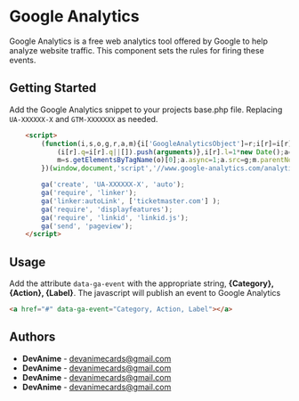 # Google Analytics
Google Analytics is a free web analytics tool offered by Google to help analyze website traffic.
This component sets the rules for firing these events. 

## Getting Started
Add the Google Analytics snippet to your projects base.php file. Replacing `UA-XXXXXX-X` and `GTM-XXXXXXX` as needed.

```html
    <script>
        (function(i,s,o,g,r,a,m){i['GoogleAnalyticsObject']=r;i[r]=i[r]||function(){
            (i[r].q=i[r].q||[]).push(arguments)},i[r].l=1*new Date();a=s.createElement(o),
            m=s.getElementsByTagName(o)[0];a.async=1;a.src=g;m.parentNode.insertBefore(a,m)
        })(window,document,'script','//www.google-analytics.com/analytics.js','ga');

        ga('create', 'UA-XXXXXX-X', 'auto');
        ga('require', 'linker');
        ga('linker:autoLink', ['ticketmaster.com'] );
        ga('require', 'displayfeatures');
        ga('require', 'linkid', 'linkid.js');
        ga('send', 'pageview');
    </script>
```

## Usage
Add the attribute `data-ga-event` with the appropriate string, **{Category}, {Action}, {Label}**.
The javascript will publish an event to Google Analytics

```html
<a href="#" data-ga-event="Category, Action, Label"></a>
```

## Authors
* **DevAnime** - [devanimecards@gmail.com](devanimecards@gmail.com)
* **DevAnime** - [devanimecards@gmail.com](devanimecards@gmail.com)
* **DevAnime** - [devanimecards@gmail.com](devanimecards@gmail.com)
* **DevAnime** - [devanimecards@gmail.com](devanimecards@gmail.com)
